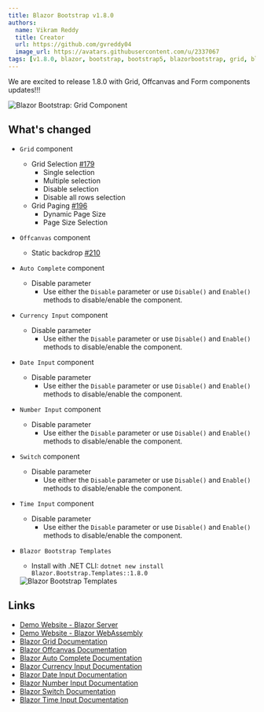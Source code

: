 ```yaml
---
title: Blazor Bootstrap v1.8.0
authors:
  name: Vikram Reddy
  title: Creator
  url: https://github.com/gvreddy04
  image_url: https://avatars.githubusercontent.com/u/2337067
tags: [v1.8.0, blazor, bootstrap, bootstrap5, blazorbootstrap, grid, blazorgrid, offcanvas, blazoroffcanvas, autocomplete, blazorautocomplete, currencyinput, blazorcurrencyinput, dateinput, blazordateinput, numberinput, blazornumberinput, switch, blazorswitch, timeinput, blazortimeinput]
---
```


We are excited to release 1.8.0 with Grid, Offcanvas and Form components updates!!!

<img src="https://i.imgur.com/yzJETf8.png" alt="Blazor Bootstrap: Grid Component" />

<!--truncate-->

## What's changed

- `Grid` component
  - Grid Selection [#179](https://github.com/vikramlearning/blazorbootstrap/issues/179)
	  - Single selection
	  - Multiple selection
	  - Disable selection
	  - Disable all rows selection
  - Grid Paging [#196](https://github.com/vikramlearning/blazorbootstrap/issues/196)
	  - Dynamic Page Size		
	  - Page Size Selection

- `Offcanvas` component
  - Static backdrop [#210](https://github.com/vikramlearning/blazorbootstrap/pull/210)

- `Auto Complete` component
  - Disable parameter
	  - Use either the `Disable` parameter or use `Disable()` and `Enable()` methods to disable/enable the component.
	  
- `Currency Input` component
  - Disable parameter
	  - Use either the `Disable` parameter or use `Disable()` and `Enable()` methods to disable/enable the component.

- `Date Input` component
  - Disable parameter
	  - Use either the `Disable` parameter or use `Disable()` and `Enable()` methods to disable/enable the component.
	  
- `Number Input` component
  - Disable parameter
	  - Use either the `Disable` parameter or use `Disable()` and `Enable()` methods to disable/enable the component.

- `Switch` component
  - Disable parameter
	  - Use either the `Disable` parameter or use `Disable()` and `Enable()` methods to disable/enable the component.
	  
- `Time Input` component
  - Disable parameter
	  - Use either the `Disable` parameter or use `Disable()` and `Enable()` methods to disable/enable the component.

- `Blazor Bootstrap Templates`
  - Install with .NET CLI: `dotnet new install Blazor.Bootstrap.Templates::1.8.0`

  <img src="https://user-images.githubusercontent.com/2337067/233800604-43986ae7-27dd-4f17-9af6-c2f1a6f07097.png" alt="Blazor Bootstrap Templates" /> 

## Links
- [Demo Website - Blazor Server](https://demos.blazorbootstrap.com/)
- [Demo Website - Blazor WebAssembly](https://demos.getblazorbootstrap.com/)
- [Blazor Grid Documentation](https://getblazorbootstrap.com/docs/components/grid)
- [Blazor Offcanvas Documentation](https://getblazorbootstrap.com/docs/components/offcanvas)
- [Blazor Auto Complete Documentation](https://getblazorbootstrap.com/docs/forms/autocomplete)
- [Blazor Currency Input Documentation](https://getblazorbootstrap.com/docs/forms/currency-input)
- [Blazor Date Input Documentation](https://getblazorbootstrap.com/docs/forms/date-input)
- [Blazor Number Input Documentation](https://getblazorbootstrap.com/docs/forms/number-input)
- [Blazor Switch Documentation](https://getblazorbootstrap.com/docs/forms/switch)
- [Blazor Time Input Documentation](https://getblazorbootstrap.com/docs/forms/time-input)
